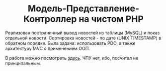 <h1 align="center">Модель-Представление-Контроллер на чистом PHP</h1>

<p>
Реализован постраничный вывод новостей из таблицы (MySQL) и показ отдельной новости.
Сортировка новостей - по дате (UNIX TIMESTAMP) в обратном порядке.
Была задача: использовать PDO, а также архитектуру MVC с применением ООП.
</p>
<p>В работе можно посмотреть <a href="http://mvc.r3p.ru/news.php">здесь</a>. ЧПУ нет, ибо, посчитал не принципальным.</p>
